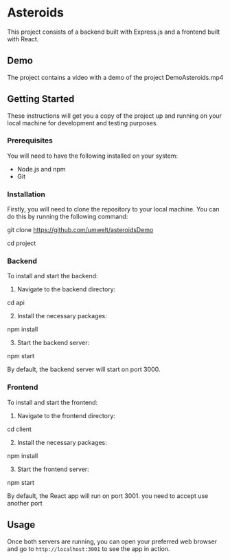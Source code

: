 # Asteroids

This project consists of a backend built with Express.js and a frontend built with React.

## Demo

The project contains a video with a demo of the project DemoAsteroids.mp4

## Getting Started

These instructions will get you a copy of the project up and running on your local machine for development and testing purposes.

### Prerequisites

You will need to have the following installed on your system:

- Node.js and npm
- Git

### Installation

Firstly, you will need to clone the repository to your local machine. You can do this by running the following command:

git clone https://github.com/umwelt/asteroidsDemo

cd project


### Backend

To install and start the backend:

1. Navigate to the backend directory:

cd api


2. Install the necessary packages:

npm install


3. Start the backend server:

npm start


By default, the backend server will start on port 3000.

### Frontend

To install and start the frontend:

1. Navigate to the frontend directory:

cd client


2. Install the necessary packages:

npm install

3. Start the frontend server:

npm start


By default, the React app will run on port 3001. you need to accept use another port

## Usage

Once both servers are running, you can open your preferred web browser and go to `http://localhost:3001` to see the app in action.



